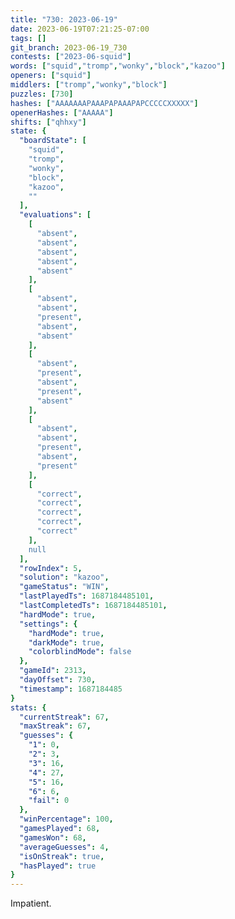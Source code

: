 ```yaml
---
title: "730: 2023-06-19"
date: 2023-06-19T07:21:25-07:00
tags: []
git_branch: 2023-06-19_730
contests: ["2023-06-squid"]
words: ["squid","tromp","wonky","block","kazoo"]
openers: ["squid"]
middlers: ["tromp","wonky","block"]
puzzles: [730]
hashes: ["AAAAAAAPAAAPAPAAAPAPCCCCCXXXXX"]
openerHashes: ["AAAAA"]
shifts: ["qhhxy"]
state: {
  "boardState": [
    "squid",
    "tromp",
    "wonky",
    "block",
    "kazoo",
    ""
  ],
  "evaluations": [
    [
      "absent",
      "absent",
      "absent",
      "absent",
      "absent"
    ],
    [
      "absent",
      "absent",
      "present",
      "absent",
      "absent"
    ],
    [
      "absent",
      "present",
      "absent",
      "present",
      "absent"
    ],
    [
      "absent",
      "absent",
      "present",
      "absent",
      "present"
    ],
    [
      "correct",
      "correct",
      "correct",
      "correct",
      "correct"
    ],
    null
  ],
  "rowIndex": 5,
  "solution": "kazoo",
  "gameStatus": "WIN",
  "lastPlayedTs": 1687184485101,
  "lastCompletedTs": 1687184485101,
  "hardMode": true,
  "settings": {
    "hardMode": true,
    "darkMode": true,
    "colorblindMode": false
  },
  "gameId": 2313,
  "dayOffset": 730,
  "timestamp": 1687184485
}
stats: {
  "currentStreak": 67,
  "maxStreak": 67,
  "guesses": {
    "1": 0,
    "2": 3,
    "3": 16,
    "4": 27,
    "5": 16,
    "6": 6,
    "fail": 0
  },
  "winPercentage": 100,
  "gamesPlayed": 68,
  "gamesWon": 68,
  "averageGuesses": 4,
  "isOnStreak": true,
  "hasPlayed": true
}
---
```

<!-- more -->
Impatient.
